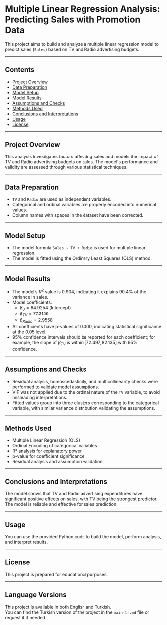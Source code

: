 # Multiple Linear Regression Analysis: Predicting Sales with Promotion Data

This project aims to build and analyze a multiple linear regression model to predict sales (`Sales`) based on TV and Radio advertising budgets.

---

## Contents

- [Project Overview](#project-overview)  
- [Data Preparation](#data-preparation)  
- [Model Setup](#model-setup)  
- [Model Results](#model-results)  
- [Assumptions and Checks](#assumptions-and-checks)  
- [Methods Used](#methods-used)  
- [Conclusions and Interpretations](#conclusions-and-interpretations)  
- [Usage](#usage)  
- [License](#license)  

---

## Project Overview

This analysis investigates factors affecting sales and models the impact of TV and Radio advertising budgets on sales. The model's performance and validity are assessed through various statistical techniques.

---

## Data Preparation

- `TV` and `Radio` are used as independent variables.  
- Categorical and ordinal variables are properly encoded into numerical values.  
- Column names with spaces in the dataset have been corrected.

---

## Model Setup

- The model formula `Sales ~ TV + Radio` is used for multiple linear regression.  
- The model is fitted using the Ordinary Least Squares (OLS) method.

---

## Model Results

- The model’s $R^{2}$ value is 0.904, indicating it explains 90.4% of the variance in sales.  
- Model coefficients:  
  - $\beta_0 = 64.9254$ (Intercept)  
  - $\beta_{TV} = 77.3156$  
  - $\beta_{Radio} = 2.9558$  
- All coefficients have p-values of 0.000, indicating statistical significance at the 0.05 level.  
- 95% confidence intervals should be reported for each coefficient; for example, the slope of $\beta_{TV}$ is within $[72.497, 82.135]$ with 95% confidence.

---

## Assumptions and Checks

- Residual analysis, homoscedasticity, and multicollinearity checks were performed to validate model assumptions.  
- VIF was not applied due to the ordinal nature of the `TV` variable, to avoid misleading interpretations.  
- Fitted values group into three clusters corresponding to the categorical variable, with similar variance distribution validating the assumptions.

---

## Methods Used

- Multiple Linear Regression (OLS)  
- Ordinal Encoding of categorical variables  
- R² analysis for explanatory power  
- p-value for coefficient significance  
- Residual analysis and assumption validation

---

## Conclusions and Interpretations

The model shows that TV and Radio advertising expenditures have significant positive effects on sales, with TV being the strongest predictor. The model is reliable and effective for sales prediction.

---

## Usage

You can use the provided Python code to build the model, perform analysis, and interpret results.

---

## License

This project is prepared for educational purposes.

---

## Language Versions

This project is available in both English and Turkish.  
You can find the Turkish version of the project in the `main-tr.md` file or request it if needed.
